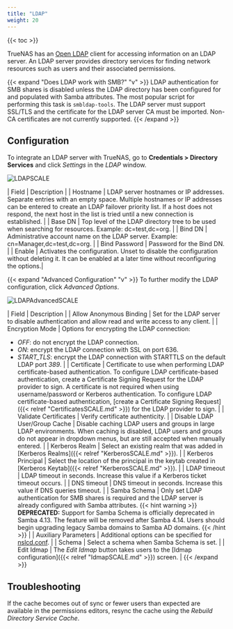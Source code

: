 ```yaml
---
title: "LDAP"
weight: 20
---
```


{{< toc >}}

TrueNAS has an [Open LDAP](https://www.openldap.org/) client for accessing information on an LDAP server. An LDAP server provides directory services for finding network resources such as users and their associated permissions.

{{< expand "Does LDAP work with SMB?" "v" >}}
LDAP authentication for SMB shares is disabled unless the LDAP directory has been configured for and populated with Samba attributes.
The most popular script for performing this task is `smbldap-tools`.
The LDAP server must support SSL/TLS and the certificate for the LDAP server CA must be imported.
Non-CA certificates are not currently supported.
{{< /expand >}}

## Configuration

To integrate an LDAP server with TrueNAS, go to **Credentials > Directory Services** and click *Settings* in the *LDAP* window.

![LDAPSCALE](/images/SCALE/LDAPSCALE.png "LDAP Options")

| Field | Description |
| Hostname | LDAP server hostnames or IP addresses. Separate entries with an empty space. Multiple hostnames or IP addresses can be entered to create an LDAP failover priority list. If a host does not respond, the next host in the list is tried until a new connection is established. |
| Base DN | Top level of the LDAP directory tree to be used when searching for resources. Example: dc=test,dc=org. |
| Bind DN | Administrative account name on the LDAP server. Example: cn=Manager,dc=test,dc=org. |
| Bind Password | Password for the Bind DN. |
| Enable | Activates the configuration. Unset to disable the configuration without deleting it. It can be enabled at a later time without reconfiguring the options.|

{{< expand "Advanced Configuration" "v" >}}
To further modify the LDAP configuration, click *Advanced Options*.

![LDAPAdvancedSCALE](/images/SCALE/LDAPAdvancedSCALE.png "LDAP Advanced Options")

| Field | Description |
| Allow Anonymous Binding | Set for the LDAP server to disable authentication and allow read and write access to any client. |
| Encryption Mode | Options for encrypting the LDAP connection:
* *OFF*: do not encrypt the LDAP connection.
* *ON*: encrypt the LDAP connection with SSL on port 636.
* *START_TLS*: encrypt the LDAP connection with STARTTLS on the default LDAP port *389*. |
| Certificate | Certificate to use when performing LDAP certificate-based authentication. To configure LDAP certificate-based authentication, create a Certificate Signing Request for the LDAP provider to sign. A certificate is not required when using username/password or Kerberos authentication.
To configure LDAP certificate-based authentication, [create a Certificate Signing Request]({{< relref "CertificatesSCALE.md" >}}) for the LDAP provider to sign. |
| Validate Certificates | Verify certificate authenticity. |
| Disable LDAP User/Group Cache | Disable caching LDAP users and groups in large LDAP environments. When caching is disabled, LDAP users and groups do not appear in dropdown menus, but are still accepted when manually entered. |
| Kerberos Realm | Select an existing realm that was added in [Kerberos Realms]({{< relref "KerberosSCALE.md" >}}). |
| Kerberos Principal | Select the location of the principal in the keytab created in [Kerberos Keytab]({{< relref "KerberosSCALE.md" >}}). |
| LDAP timeout | LDAP timeout in seconds. Increase this value if a Kerberos ticket timeout occurs. |
| DNS timeout | DNS timeout in seconds. Increase this value if DNS queries timeout. |
| Samba Schema | Only set LDAP authentication for SMB shares is required and the LDAP server is already configured with Samba attributes. 
{{< hint warning >}} **DEPRECATED:** Support for Samba Schema is officially deprecated in Samba 4.13. The feature will be removed after Samba 4.14. Users should begin upgrading legacy Samba domains to Samba AD domains. {{< /hint >}} |
| Auxiliary Parameters | Additional options can be specified for [nslcd.conf](https://arthurdejong.org/nss-pam-ldapd/nslcd.conf.5). |
| Schema  | Select a schema when Samba Schema is set. |
| Edit Idmap  | The *Edit Idmap* button takes users to the [Idmap configuration]({{< relref "IdmapSCALE.md" >}}) screen. |
{{< /expand >}}

## Troubleshooting

If the cache becomes out of sync or fewer users than expected are available in the permissions editors, resync the cache using the *Rebuild Directory Service Cache*.
